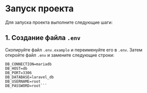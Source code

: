 # Запуск проекта

Для запуска проекта выполните следующие шаги:

## 1. Создание файла `.env`

Скопируйте файл `.env.example` и переименуйте его в `.env`. Затем откройте файл `.env` и замените следующие строки:

```env
DB_CONNECTION=mariadb
DB_HOST=db
DB_PORT=3306
DB_DATABASE=laravel_db
DB_USERNAME=root
DB_PASSWORD=root```

